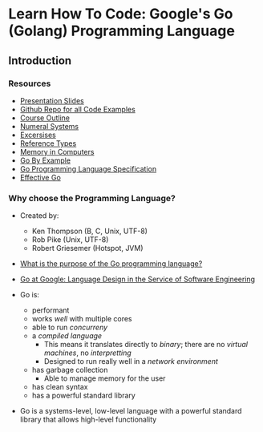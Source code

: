 # Learn How To Code: Google's Go (Golang) Programming Language

## Introduction
### Resources

* [Presentation Slides](https://goo.gl/Tbz6Xf)
* [Github Repo for all Code Examples](https://goo.gl/KbUroF)
* [Course Outline](https://docs.google.com/document/d/1nt5bYAAS5sTVF6tpLaFLDHQzo5BNkcr4b507fg3ZPwM/edit)
* [Numeral Systems](https://docs.google.com/document/d/1GOVlFLkV0TQ49NGgX5_77JJZwJXdLgVb1sGSPk0jsAg/edit)
* [Excersises](https://docs.google.com/document/d/1NFS8zWCOyPYjiItyU2rJ3E29byv4OF2axVovdquhkbE/edit)
* [Reference Types](https://drive.google.com/file/d/0B22KXlqHz6ZNR3BFOHAwdXRWbEd3cTVmRC0tXzZKeHlBSURj/view)
* [Memory in Computers](https://www.youtube.com/watch?v=h-a3jzzEF4E&feature=youtu.be&list=PLSak_q1UXfPqeZ2GScazrEvunSZ165sG9&t=2154)
* [Go By Example](http://gobyexample.com)
* [Go Programming Language Specification](https://golang.org/ref/spec)
* [Effective Go](https://golang.org/doc/effective_go.html)

### Why choose the Programming Language?

* Created by:
  * Ken Thompson (B, C, Unix, UTF-8)
  * Rob Pike (Unix, UTF-8)
  * Robert Griesemer (Hotspot, JVM)

* [What is the purpose of the Go programming language?](https://golang.org/doc/faq#What_is_the_purpose_of_the_project)
* [Go at Google: Language Design in the Service of Software Engineering](https://talks.golang.org/2012/splash.article)

* Go is:
  * performant
  * works *well* with multiple cores
  * able to run *concurreny*
  * a *compiled language*
    * This means it translates directly to *binary*; there are no *virtual machines*, no *interpretting*
    * Designed to run really well in a *network environment*
  * has garbage collection
    * Able to manage memory for the user
  * has clean syntax
  * has a powerful standard library

* Go is a systems-level, low-level language with a powerful standard library that allows high-level functionality
